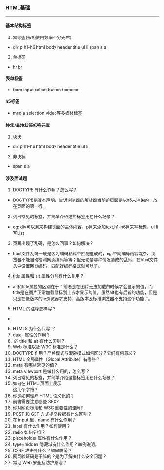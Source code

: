### HTML基础
******
#### 基本结构标签
1. 双标签(按照使用频率不分先后)
* div p h1-h6 html body header title ul li span s a
2. 单标签
* hr br 
#### 表单标签
* form input select button textarea 
#### h5标签
* media selection video等多媒体标签
#### 块状/非块状等标签元素
1. 块状
* div p h1-h6 html body header title ul li
2. 非块状
* span s a
#### 涉及面试题
 1. DOCTYPE 有什么作用？怎么写？
 *  DOCTYPE是版本声明，告诉浏览器的解析器当前的页面是以h5来渲染的，放在页面的第一行。
 2. 列出常见的标签，并简单介绍这些标签用在什么场景？
 * eg: div可以用来构建页面的主体内容，p用来添加text,h1-h6用来写标题，ul li写List
 3. 页面出现了乱码，是怎么回事？如何解决？
 * html文件乱码一般是因为编码格式不匹配造成的，eg:不同编码内容混杂、浏览器不能自动检测网页编码等等；但无论是哪种情况造成的乱码，在html文件头中设置网页编码，匹配好编码格式就可以了。
 4. title 属性和 alt 属性分别有什么作用？
 * alt和title属性的区别在于：前者是在图片无法加载的时候才会显示的值，而title是在图片正常加载鼠标划上去才显示的值，虽然alt也有后者的功能，但是只是在低版本的ie浏览器才支持，高版本及标准浏览器不支持这个功能了。
 5. HTML 的注释怎样写？
 * <!--这是注释格式-->
 6. HTML5 为什么只写 <!DOCTYPE html> ？
 7. data- 属性的作用？
 8. <img> 的 title 和 alt 有什么区别？
 9. Web 标准以及 W3C 标准是什么？
10. DOCTYPE 作用？严格模式与混杂模式如何区分？它们有何意义？
11. HTML 全局属性（Global Attribute）有哪些？
1. meta 有哪些常见的值？
2. meta viewport 是做什么用的，怎么写？
3. 列出常见的标签，并简单介绍这些标签用在什么场景？
4. 如何在 HTML 页面上展示 <div></div> 这几个字符？
5. 你是如何理解 HTML 语义化的？
6. 前端需要注意哪些 SEO?
7. 你对网页标准和 W3C 重要性的理解?
1. POST 和 GET 方式提交数据有什么区别？
2. 在 input 里，name 有什么作用？
3. label 有什么作用？如何使用？
4. radio 如何分组？
5. placeholder 属性有什么作用？
6. type=hidden 隐藏域有什么作用？举例说明。
7. CSRF 攻击是什么？如何防范？
8. 网页验证码是干嘛的？是为了解决什么安全问题？
9. 常见 Web 安全及防护原理？

